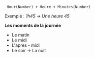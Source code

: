 	 Hour(Number) + Heure + Minutes(Number)

Exemplé : *1h45* -> *Une heure 45*

**Les moments de la journée**
- Le matin
- Le midi
- L'après - midi
- Le soir -> La nuit

